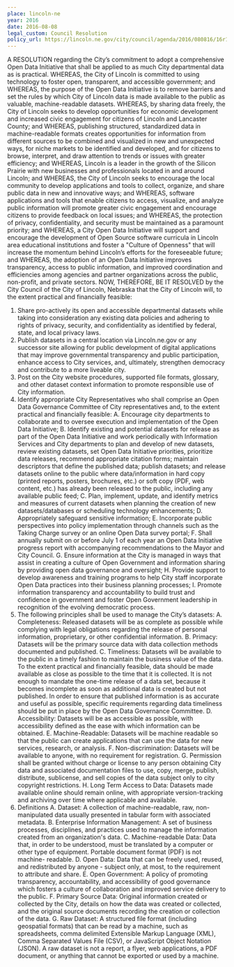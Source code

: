 ```yaml
---
place: lincoln-ne
year: 2016
date: 2016-08-08
legal_custom: Council Resolution
policy_url: https://lincoln.ne.gov/city/council/agenda/2016/080816/16r180.pdf
---
```


A RESOLUTION regarding the City’s commitment to adopt a comprehensive
Open Data Initiative that shall be applied to as much City departmental data as is
practical.
WHEREAS, the City of Lincoln is committed to using technology to foster open,
transparent, and accessible government; and
WHEREAS, the purpose of the Open Data Initiative is to remove barriers and set
the rules by which City of Lincoln data is made available to the public as valuable,
machine-readable datasets.
WHEREAS, by sharing data freely, the City of Lincoln seeks to develop
opportunities for economic development and increased civic engagement for citizens of
Lincoln and Lancaster County; and
WHEREAS, publishing structured, standardized data in machine-readable
formats creates opportunities for information from different sources to be combined and
visualized in new and unexpected ways, for niche markets to be identified and
developed, and for citizens to browse, interpret, and draw attention to trends or issues
with greater efficiency; and
WHEREAS, Lincoln is a leader in the growth of the Silicon Prairie with new
businesses and professionals located in and around Lincoln; and
WHEREAS, the City of Lincoln seeks to encourage the local community to
develop applications and tools to collect, organize, and share public data in new and
innovative ways; and 
WHEREAS, software applications and tools that enable citizens to access,
visualize, and analyze public information will promote greater civic engagement and
encourage citizens to provide feedback on local issues; and
WHEREAS, the protection of privacy, confidentiality, and security must be
maintained as a paramount priority; and
WHEREAS, a City Open Data Initiative will support and encourage the
development of Open Source software curricula in Lincoln area educational institutions
and foster a "Culture of Openness" that will increase the momentum behind Lincoln’s
efforts for the foreseeable future; and
WHEREAS, the adoption of an Open Data Initiative improves transparency,
access to public information, and improved coordination and efficiencies among
agencies and partner organizations across the public, non-profit, and private sectors.
NOW, THEREFORE, BE IT RESOLVED by the City Council of the City of
Lincoln, Nebraska that the City of Lincoln will, to the extent practical and financially
feasible:
1) Share pro-actively its open and accessible departmental datasets while
taking into consideration any existing data policies and adhering to rights
of privacy, security, and confidentiality as identified by federal, state, and
local privacy laws.
2) Publish datasets in a central location via Lincoln.ne.gov or any successor
site allowing for public development of digital applications that may
improve governmental transparency and public participation, enhance
access to City services, and, ultimately, strengthen democracy and
contribute to a more liveable city. 
3) Post on the City website procedures, supported file formats, glossary, and
other dataset context information to promote responsible use of City
information.
4) Identify appropriate City Representatives who shall comprise an Open
Data Governance Committee of City representatives and, to the extent
practical and financially feasible:
A. Encourage city departments to collaborate and to oversee
execution and implementation of the Open Data Initiative;
B. Identify existing and potential datasets for release as part of the
Open Data Initiative and work periodically with Information Services
and City departments to plan and develop of new datasets, review
existing datasets, set Open Data Initiative priorities, prioritize data
releases, recommend appropriate citation forms; maintain
descriptors that define the published data; publish datasets; and
release datasets online to the public where data/information in hard
copy (printed reports, posters, brochures, etc.) or soft copy (PDF,
web content, etc.) has already been released to the public,
including any available public feed;
C. Plan, implement, update, and identify metrics and measures of
current datasets when planning the creation of new
datasets/databases or scheduling technology enhancements;
D. Appropriately safeguard sensitive information; 
E. Incorporate public perspectives into policy implementation through
channels such as the Taking Charge survey or an online Open
Data survey portal;
F. Shall annually submit on or before July 1 of each year an Open
Data Initiative progress report with accompanying
recommendations to the Mayor and City Council.
G. Ensure information at the City is managed in ways that assist in
creating a culture of Open Government and information sharing by
providing open data governance and oversight;
H. Provide support to develop awareness and training programs to
help City staff incorporate Open Data practices into their business
planning processes;
I. Promote information transparency and accountability to build trust
and confidence in government and foster Open Government
leadership in recognition of the evolving democratic process.
5) The following principles shall be used to manage the City’s datasets:
A. Completeness: Released datasets will be as complete as possible
while complying with legal obligations regarding the release of
personal information, proprietary, or other confidential information.
B. Primacy: Datasets will be the primary source data with data
collection methods documented and published.
C. Timeliness: Datasets will be available to the public in a timely
fashion to maintain the business value of the data. To the extent
practical and financially feasible, data should be made available as 
close as possible to the time that it is collected. It is not enough to
mandate the one-time release of a data set, because it becomes
incomplete as soon as additional data is created but not published.
In order to ensure that published information is as accurate and
useful as possible, specific requirements regarding data timeliness
should be put in place by the Open Data Governance Committee.
D. Accessibility: Datasets will be as accessible as possible, with
accessibility defined as the ease with which information can be
obtained.
E. Machine-Readable: Datasets will be machine readable so that the
public can create applications that can use the data for new
services, research, or analysis.
F. Non-discrimination: Datasets will be available to anyone, with no
requirement for registration.
G. Permission shall be granted without charge or license to any
person obtaining City data and associated documentation files to
use, copy, merge, publish, distribute, sublicense, and sell copies of
the data subject only to city copyright restrictions.
H. Long Term Access to Data: Datasets made available online should
remain online, with appropriate version-tracking and archiving over
time where applicable and available.
6) Definitions
A. Dataset: A collection of machine-readable, raw, non-manipulated
data usually presented in tabular form with associated metadata. 
B. Enterprise Information Management: A set of business processes,
disciplines, and practices used to manage the information created
from an organization's data.
C. Machine-readable Data: Data that, in order to be understood, must
be translated by a computer or other type of equipment. Portable
document format (PDF) is not machine- readable.
D. Open Data: Data that can be freely used, reused, and redistributed
by anyone - subject only, at most, to the requirement to attribute
and share.
E. Open Government: A policy of promoting transparency,
accountability, and accessibility of good governance which fosters a
culture of collaboration and improved service delivery to the public.
F. Primary Source Data: Original information created or collected by
the City, details on how the data was created or collected, and the
original source documents recording the creation or collection of
the data.
G. Raw Dataset: A structured file format (including geospatial formats)
that can be read by a machine, such as spreadsheets, comma
delimited Extensible Markup Language (XML), Comma Separated
Values File (CSV), or JavaScript Object Notation (JSON). A raw
dataset is not a report, a flyer, web applications, a PDF document,
or anything that cannot be exported or used by a machine. 
